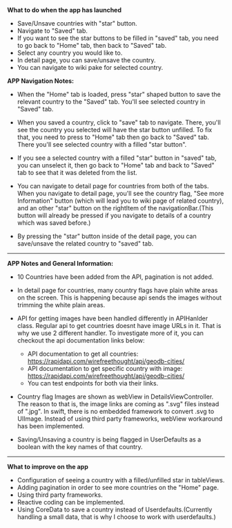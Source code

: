 
**What to do when the app has launched**

- Save/Unsave countries with "star" button.
- Navigate to "Saved" tab.
- If you want to see the star buttons to be filled in "saved" tab, you need to go back to "Home" tab, then back to "Saved" tab.
- Select any country you would like to.
- In detail page, you can save/unsave the country.
- You can navigate to wiki pake for selected country.

**APP Navigation Notes:**

- When the "Home" tab is loaded, press "star" shaped button to save the relevant country to the "Saved" tab. You'll see selected country in "Saved" tab.

- When you saved a country, click to "save" tab to navigate. There, you'll see the country you selected will have the star button unfilled. To fix that, you need to press to "Home" tab then go back to "Saved" tab. There you'll see selected country with a filled "star button".

- If you see a selected country with a filled "star" button in "saved" tab, you can unselect it, then go back to "Home" tab and back to "Saved" tab to see that it was deleted from the list.

- You can navigate to detail page for countries from both of the tabs. When you navigate to detail page, you'll see the country flag, "See more Information" button (which will lead you to wiki page of related country), and an other "star" button on the rightItem of the navigationBar.(This button will already be pressed if you navigate to details of a country which was saved before.)

- By pressing the "star" button inside of the detail page, you can save/unsave the related country to "saved" tab.

--------------------------------------------------------------------------------------------------

**APP Notes and General Information:**

- 10 Countries have been added from the API, pagination is not added.

- In detail page for countries, many country flags have plain white areas on the screen. This is happening because api sends the images without trimming the white plain areas.

- API for getting images have been handled differently in APIHanlder class. Regular api to get countries doesnt have image URLs in it. That is why we use 2 different handler. To investigate more of it, you can checkout the api documentation links below:

    * API documentation to get all countries: https://rapidapi.com/wirefreethought/api/geodb-cities/
    * API documentation to get specific country with image: https://rapidapi.com/wirefreethought/api/geodb-cities/
    * You can test endpoints for both via their links.
    
- Country flag Images are shown as webView in DetailsViewController. The reason to that is, the image links are coming as ".svg" files instead of ".jpg". In swift, there is no embedded framework to convert .svg to UIImage. Instead of using third party frameworks, webView workaround has been implemented.

- Saving/Unsaving a country is being flagged in UserDefaults as a boolean with the key names of that country.

--------------------------------------------------------------------------------------------------

**What to improve on the app**

- Configuration of seeing a country with a filled/unfilled star in tableViews.
- Adding pagination in order to see more countries on the "Home" page.
- Using third party frameworks.
- Reactive coding can be implemented.
- Using CoreData to save a country instead of Userdefaults.(Currently handling a small data, that is why I choose to work with userdefaults.)
